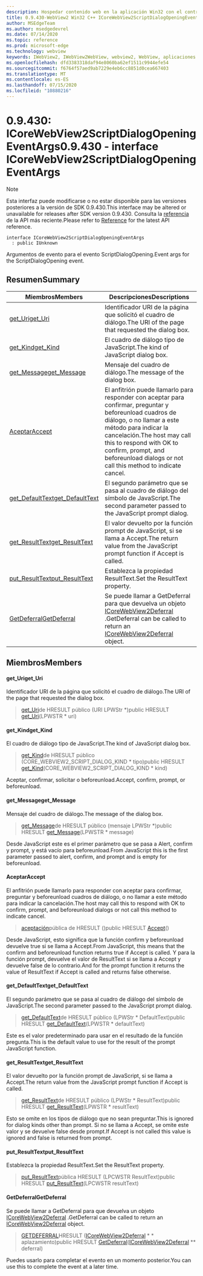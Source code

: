 ```yaml
---
description: Hospedar contenido web en la aplicación Win32 con el control Microsoft Edge WebView2
title: 0.9.430-WebView2 Win32 C++ ICoreWebView2ScriptDialogOpeningEventArgs
author: MSEdgeTeam
ms.author: msedgedevrel
ms.date: 07/14/2020
ms.topic: reference
ms.prod: microsoft-edge
ms.technology: webview
keywords: IWebView2, IWebView2WebView, webview2, WebView, aplicaciones Win32, Win32, Edge, ICoreWebView2, ICoreWebView2Host, control de explorador, HTML Edge
ms.openlocfilehash: dfd3383318daf94e8060ba62ef1511c9944efe54
ms.sourcegitcommit: f6764f57aed9ab7229e4eb6cc8851d0cea667403
ms.translationtype: MT
ms.contentlocale: es-ES
ms.lasthandoff: 07/15/2020
ms.locfileid: "10880216"
---
```

# <span data-ttu-id="15e39-104">0.9.430: ICoreWebView2ScriptDialogOpeningEventArgs</span><span class="sxs-lookup"><span data-stu-id="15e39-104">0.9.430 - interface ICoreWebView2ScriptDialogOpeningEventArgs</span></span> 

> [!NOTE]
> <span data-ttu-id="15e39-105">Esta interfaz puede modificarse o no estar disponible para las versiones posteriores a la versión de SDK 0.9.430.</span><span class="sxs-lookup"><span data-stu-id="15e39-105">This interface may be altered or unavailable for releases after SDK version 0.9.430.</span></span> <span data-ttu-id="15e39-106">Consulta la [referencia](../../../webview2-api-reference.md) de la API más reciente.</span><span class="sxs-lookup"><span data-stu-id="15e39-106">Please refer to [Reference](../../../webview2-api-reference.md) for the latest API reference.</span></span>

```
interface ICoreWebView2ScriptDialogOpeningEventArgs
  : public IUnknown
```

<span data-ttu-id="15e39-107">Argumentos de evento para el evento ScriptDialogOpening.</span><span class="sxs-lookup"><span data-stu-id="15e39-107">Event args for the ScriptDialogOpening event.</span></span>

## <span data-ttu-id="15e39-108">Resumen</span><span class="sxs-lookup"><span data-stu-id="15e39-108">Summary</span></span>

 <span data-ttu-id="15e39-109">Miembros</span><span class="sxs-lookup"><span data-stu-id="15e39-109">Members</span></span>                        | <span data-ttu-id="15e39-110">Descripciones</span><span class="sxs-lookup"><span data-stu-id="15e39-110">Descriptions</span></span>
--------------------------------|---------------------------------------------
[<span data-ttu-id="15e39-111">get_Uri</span><span class="sxs-lookup"><span data-stu-id="15e39-111">get_Uri</span></span>](#get_uri) | <span data-ttu-id="15e39-112">Identificador URI de la página que solicitó el cuadro de diálogo.</span><span class="sxs-lookup"><span data-stu-id="15e39-112">The URI of the page that requested the dialog box.</span></span>
[<span data-ttu-id="15e39-113">get_Kind</span><span class="sxs-lookup"><span data-stu-id="15e39-113">get_Kind</span></span>](#get_kind) | <span data-ttu-id="15e39-114">El cuadro de diálogo tipo de JavaScript.</span><span class="sxs-lookup"><span data-stu-id="15e39-114">The kind of JavaScript dialog box.</span></span>
[<span data-ttu-id="15e39-115">get_Message</span><span class="sxs-lookup"><span data-stu-id="15e39-115">get_Message</span></span>](#get_message) | <span data-ttu-id="15e39-116">Mensaje del cuadro de diálogo.</span><span class="sxs-lookup"><span data-stu-id="15e39-116">The message of the dialog box.</span></span>
[<span data-ttu-id="15e39-117">Aceptar</span><span class="sxs-lookup"><span data-stu-id="15e39-117">Accept</span></span>](#accept) | <span data-ttu-id="15e39-118">El anfitrión puede llamarlo para responder con aceptar para confirmar, preguntar y beforeunload cuadros de diálogo, o no llamar a este método para indicar la cancelación.</span><span class="sxs-lookup"><span data-stu-id="15e39-118">The host may call this to respond with OK to confirm, prompt, and beforeunload dialogs or not call this method to indicate cancel.</span></span>
[<span data-ttu-id="15e39-119">get_DefaultText</span><span class="sxs-lookup"><span data-stu-id="15e39-119">get_DefaultText</span></span>](#get_defaulttext) | <span data-ttu-id="15e39-120">El segundo parámetro que se pasa al cuadro de diálogo del símbolo de JavaScript.</span><span class="sxs-lookup"><span data-stu-id="15e39-120">The second parameter passed to the JavaScript prompt dialog.</span></span>
[<span data-ttu-id="15e39-121">get_ResultText</span><span class="sxs-lookup"><span data-stu-id="15e39-121">get_ResultText</span></span>](#get_resulttext) | <span data-ttu-id="15e39-122">El valor devuelto por la función prompt de JavaScript, si se llama a Accept.</span><span class="sxs-lookup"><span data-stu-id="15e39-122">The return value from the JavaScript prompt function if Accept is called.</span></span>
[<span data-ttu-id="15e39-123">put_ResultText</span><span class="sxs-lookup"><span data-stu-id="15e39-123">put_ResultText</span></span>](#put_resulttext) | <span data-ttu-id="15e39-124">Establezca la propiedad ResultText.</span><span class="sxs-lookup"><span data-stu-id="15e39-124">Set the ResultText property.</span></span>
[<span data-ttu-id="15e39-125">GetDeferral</span><span class="sxs-lookup"><span data-stu-id="15e39-125">GetDeferral</span></span>](#getdeferral) | <span data-ttu-id="15e39-126">Se puede llamar a GetDeferral para que devuelva un objeto [ICoreWebView2Deferral](ICoreWebView2Deferral.md) .</span><span class="sxs-lookup"><span data-stu-id="15e39-126">GetDeferral can be called to return an [ICoreWebView2Deferral](ICoreWebView2Deferral.md) object.</span></span>

## <span data-ttu-id="15e39-127">Miembros</span><span class="sxs-lookup"><span data-stu-id="15e39-127">Members</span></span>

#### <span data-ttu-id="15e39-128">get_Uri</span><span class="sxs-lookup"><span data-stu-id="15e39-128">get_Uri</span></span> 

<span data-ttu-id="15e39-129">Identificador URI de la página que solicitó el cuadro de diálogo.</span><span class="sxs-lookup"><span data-stu-id="15e39-129">The URI of the page that requested the dialog box.</span></span>

> <span data-ttu-id="15e39-130">[get_Uri](#get_uri)de HRESULT público (URI LPWStr \*)</span><span class="sxs-lookup"><span data-stu-id="15e39-130">public HRESULT [get_Uri](#get_uri)(LPWSTR \* uri)</span></span>

#### <span data-ttu-id="15e39-131">get_Kind</span><span class="sxs-lookup"><span data-stu-id="15e39-131">get_Kind</span></span> 

<span data-ttu-id="15e39-132">El cuadro de diálogo tipo de JavaScript.</span><span class="sxs-lookup"><span data-stu-id="15e39-132">The kind of JavaScript dialog box.</span></span>

> <span data-ttu-id="15e39-133">[get_Kind](#get_kind)de HRESULT público (CORE_WEBVIEW2_SCRIPT_DIALOG_KIND \* tipo)</span><span class="sxs-lookup"><span data-stu-id="15e39-133">public HRESULT [get_Kind](#get_kind)(CORE_WEBVIEW2_SCRIPT_DIALOG_KIND \* kind)</span></span>

<span data-ttu-id="15e39-134">Aceptar, confirmar, solicitar o beforeunload.</span><span class="sxs-lookup"><span data-stu-id="15e39-134">Accept, confirm, prompt, or beforeunload.</span></span>

#### <span data-ttu-id="15e39-135">get_Message</span><span class="sxs-lookup"><span data-stu-id="15e39-135">get_Message</span></span> 

<span data-ttu-id="15e39-136">Mensaje del cuadro de diálogo.</span><span class="sxs-lookup"><span data-stu-id="15e39-136">The message of the dialog box.</span></span>

> <span data-ttu-id="15e39-137">[get_Message](#get_message)de HRESULT público (mensaje LPWStr \*)</span><span class="sxs-lookup"><span data-stu-id="15e39-137">public HRESULT [get_Message](#get_message)(LPWSTR \* message)</span></span>

<span data-ttu-id="15e39-138">Desde JavaScript este es el primer parámetro que se pasa a Alert, confirm y prompt, y está vacío para beforeunload.</span><span class="sxs-lookup"><span data-stu-id="15e39-138">From JavaScript this is the first parameter passed to alert, confirm, and prompt and is empty for beforeunload.</span></span>

#### <span data-ttu-id="15e39-139">Aceptar</span><span class="sxs-lookup"><span data-stu-id="15e39-139">Accept</span></span> 

<span data-ttu-id="15e39-140">El anfitrión puede llamarlo para responder con aceptar para confirmar, preguntar y beforeunload cuadros de diálogo, o no llamar a este método para indicar la cancelación.</span><span class="sxs-lookup"><span data-stu-id="15e39-140">The host may call this to respond with OK to confirm, prompt, and beforeunload dialogs or not call this method to indicate cancel.</span></span>

> <span data-ttu-id="15e39-141">[aceptación](#accept)pública de HRESULT ()</span><span class="sxs-lookup"><span data-stu-id="15e39-141">public HRESULT [Accept](#accept)()</span></span>

<span data-ttu-id="15e39-142">Desde JavaScript, esto significa que la función confirm y beforeunload devuelve true si se llama a Accept.</span><span class="sxs-lookup"><span data-stu-id="15e39-142">From JavaScript, this means that the confirm and beforeunload function returns true if Accept is called.</span></span> <span data-ttu-id="15e39-143">Y para la función prompt, devuelve el valor de ResultText si se llama a Accept y devuelve false de lo contrario.</span><span class="sxs-lookup"><span data-stu-id="15e39-143">And for the prompt function it returns the value of ResultText if Accept is called and returns false otherwise.</span></span>

#### <span data-ttu-id="15e39-144">get_DefaultText</span><span class="sxs-lookup"><span data-stu-id="15e39-144">get_DefaultText</span></span> 

<span data-ttu-id="15e39-145">El segundo parámetro que se pasa al cuadro de diálogo del símbolo de JavaScript.</span><span class="sxs-lookup"><span data-stu-id="15e39-145">The second parameter passed to the JavaScript prompt dialog.</span></span>

> <span data-ttu-id="15e39-146">[get_DefaultText](#get_defaulttext)de HRESULT público (LPWStr \* DefaultText)</span><span class="sxs-lookup"><span data-stu-id="15e39-146">public HRESULT [get_DefaultText](#get_defaulttext)(LPWSTR \* defaultText)</span></span>

<span data-ttu-id="15e39-147">Este es el valor predeterminado para usar en el resultado de la función pregunta.</span><span class="sxs-lookup"><span data-stu-id="15e39-147">This is the default value to use for the result of the prompt JavaScript function.</span></span>

#### <span data-ttu-id="15e39-148">get_ResultText</span><span class="sxs-lookup"><span data-stu-id="15e39-148">get_ResultText</span></span> 

<span data-ttu-id="15e39-149">El valor devuelto por la función prompt de JavaScript, si se llama a Accept.</span><span class="sxs-lookup"><span data-stu-id="15e39-149">The return value from the JavaScript prompt function if Accept is called.</span></span>

> <span data-ttu-id="15e39-150">[get_ResultText](#get_resulttext)de HRESULT público (LPWStr \* ResultText)</span><span class="sxs-lookup"><span data-stu-id="15e39-150">public HRESULT [get_ResultText](#get_resulttext)(LPWSTR \* resultText)</span></span>

<span data-ttu-id="15e39-151">Esto se omite en los tipos de diálogo que no sean preguntar.</span><span class="sxs-lookup"><span data-stu-id="15e39-151">This is ignored for dialog kinds other than prompt.</span></span> <span data-ttu-id="15e39-152">Si no se llama a Accept, se omite este valor y se devuelve false desde prompt.</span><span class="sxs-lookup"><span data-stu-id="15e39-152">If Accept is not called this value is ignored and false is returned from prompt.</span></span>

#### <span data-ttu-id="15e39-153">put_ResultText</span><span class="sxs-lookup"><span data-stu-id="15e39-153">put_ResultText</span></span> 

<span data-ttu-id="15e39-154">Establezca la propiedad ResultText.</span><span class="sxs-lookup"><span data-stu-id="15e39-154">Set the ResultText property.</span></span>

> <span data-ttu-id="15e39-155">[put_ResultText](#put_resulttext)pública HRESULT (LPCWSTR ResultText)</span><span class="sxs-lookup"><span data-stu-id="15e39-155">public HRESULT [put_ResultText](#put_resulttext)(LPCWSTR resultText)</span></span>

#### <span data-ttu-id="15e39-156">GetDeferral</span><span class="sxs-lookup"><span data-stu-id="15e39-156">GetDeferral</span></span> 

<span data-ttu-id="15e39-157">Se puede llamar a GetDeferral para que devuelva un objeto [ICoreWebView2Deferral](ICoreWebView2Deferral.md) .</span><span class="sxs-lookup"><span data-stu-id="15e39-157">GetDeferral can be called to return an [ICoreWebView2Deferral](ICoreWebView2Deferral.md) object.</span></span>

> <span data-ttu-id="15e39-158">[GETDEFERRAL](#getdeferral)HRESULT ([ICoreWebView2Deferral](ICoreWebView2Deferral.md) \* \* aplazamiento)</span><span class="sxs-lookup"><span data-stu-id="15e39-158">public HRESULT [GetDeferral](#getdeferral)([ICoreWebView2Deferral](ICoreWebView2Deferral.md) \*\* deferral)</span></span>

<span data-ttu-id="15e39-159">Puedes usarlo para completar el evento en un momento posterior.</span><span class="sxs-lookup"><span data-stu-id="15e39-159">You can use this to complete the event at a later time.</span></span>


